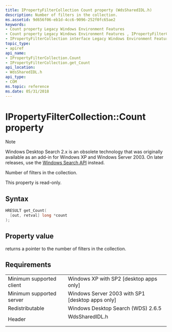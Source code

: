 ```yaml
---
title: IPropertyFilterCollection Count property (WdsSharedIDL.h)
description: Number of filters in the collection.
ms.assetid: 9d656f06-eb1d-4cc6-9096-252f0fc65ae2
keywords:
- Count property Legacy Windows Environment Features
- Count property Legacy Windows Environment Features , IPropertyFilterCollection interface
- IPropertyFilterCollection interface Legacy Windows Environment Features , Count property
topic_type:
- apiref
api_name:
- IPropertyFilterCollection.Count
- IPropertyFilterCollection.get_Count
api_location:
- WdsSharedIDL.h
api_type:
- COM
ms.topic: reference
ms.date: 05/31/2018
---
```


# IPropertyFilterCollection::Count property

> [!NOTE]
> Windows Desktop Search 2.x is an obsolete technology that was originally available as an add-in for Windows XP and Windows Server 2003. On later releases, use the [Windows Search API](../search/-search-reference-entry-page.md) instead. 

Number of filters in the collection.

This property is read-only.

## Syntax


```C++
HRESULT get_Count(
  [out, retval] long *count
);
```



## Property value

returns a pointer to the number of filters in the collection.

## Requirements



|                                     |                                                                                           |
|-------------------------------------|-------------------------------------------------------------------------------------------|
| Minimum supported client<br/> | Windows XP with SP2 \[desktop apps only\]<br/>                                      |
| Minimum supported server<br/> | Windows Server 2003 with SP1 \[desktop apps only\]<br/>                             |
| Redistributable<br/>          | Windows Desktop Search (WDS) 2.6.5<br/>                                             |
| Header<br/>                   | <dl> <dt>WdsSharedIDL.h</dt> </dl> |



 

 





